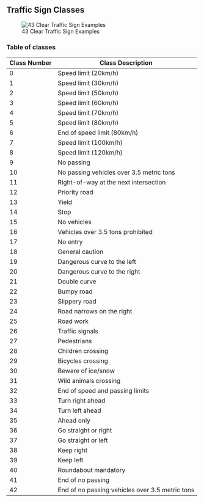 ## Traffic Sign Classes

<figure>
  <img
  src="https://user-images.githubusercontent.com/74436899/142769396-5f187368-a933-42d9-b578-1975222d8cd2.png"
  alt="43 Clear Traffic Sign Examples">
  <figcaption>43 Clear Traffic Sign Examples</figcaption>
</figure>

### Table of classes
| Class Number | Class Description                               |
| ------------ | ----------------------------------------------- |
| 0            | Speed limit (20km/h)                            |
| 1            | Speed limit (30km/h)                            |
| 2            | Speed limit (50km/h)                            |
| 3            | Speed limit (60km/h)                            |
| 4            | Speed limit (70km/h)                            |
| 5            | Speed limit (80km/h)                            |  
| 6            | End of speed limit (80km/h)                     |
| 7            | Speed limit (100km/h)                           |
| 8            | Speed limit (120km/h)                           |
| 9            | No passing                                      |
| 10           | No passing vehicles over 3.5 metric tons        |
| 11           | Right-of-way at the next intersection           |
| 12           | Priority road                                   |
| 13           | Yield                                           |
| 14           | Stop                                            |
| 15           | No vehicles                                     |
| 16           | Vehicles over 3.5 tons prohibited               |
| 17           | No entry                                        |
| 18           | General caution                                 |
| 19           | Dangerous curve to the left                     |
| 20           | Dangerous curve to the right                    |
| 21           | Double curve                                    |
| 22           | Bumpy road                                      |
| 23           | Slippery road                                   |
| 24           | Road narrows on the right                       |
| 25           | Road work                                       |
| 26           | Traffic signals                                 |
| 27           | Pedestrians                                     |
| 28           | Children crossing                               |
| 29           | Bicycles crossing                               |
| 30           | Beware of ice/snow                              |
| 31           | Wild animals crossing                           |
| 32           | End of speed and passing limits                 |
| 33           | Turn right ahead                                |
| 34           | Turn left ahead                                 |
| 35           | Ahead only                                      |
| 36           | Go straight or right                            |
| 37           | Go straight or left                             |
| 38           | Keep right                                      |
| 39           | Keep left                                       |
| 40           | Roundabout mandatory                            |
| 41           | End of no passing                               |
| 42           | End of no passing vehicles over 3.5 metric tons |
